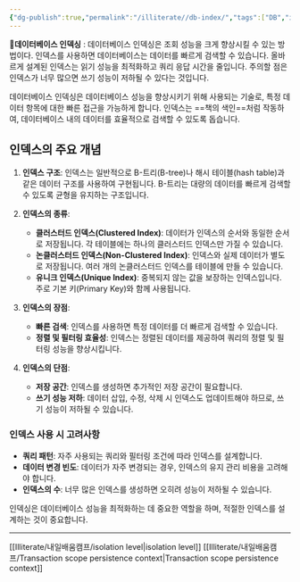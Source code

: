 ```yaml
---
{"dg-publish":true,"permalink":"/illiterate//db-index/","tags":["DB","index"],"noteIcon":"","created":"2025-03-06T23:13:00","updated":"2025-03-12T02:55:23+09:00"}
---
```


**데이터베이스 인덱싱** : 데이터베이스 인덱싱은 조회 성능을 크게 향상시킬 수 있는 방법이다. 인덱스를 사용하면 데이터베이스는 데이터를 빠르게 검색할 수 있습니다. 올바르게 설계된 인덱스는 읽기 성능을 최적화하고 쿼리 응답 시간을 줄입니다. 주의할 점은 인덱스가 너무 많으면 쓰기 성능이 저하될 수 있다는 것입니다.

데이터베이스 인덱싱은 데이터베이스 성능을 향상시키기 위해 사용되는 기술로, 특정 데이터 항목에 대한 빠른 접근을 가능하게 합니다. 인덱스는 ==책의 색인==처럼 작동하여, 데이터베이스 내의 데이터를 효율적으로 검색할 수 있도록 돕습니다.

## 인덱스의 주요 개념

1. **인덱스 구조**: 인덱스는 일반적으로 B-트리(B-tree)나 해시 테이블(hash table)과 같은 데이터 구조를 사용하여 구현됩니다. B-트리는 대량의 데이터를 빠르게 검색할 수 있도록 균형을 유지하는 구조입니다.

2. **인덱스의 종류**:
   - **클러스터드 인덱스(Clustered Index)**: 데이터가 인덱스의 순서와 동일한 순서로 저장됩니다. 각 테이블에는 하나의 클러스터드 인덱스만 가질 수 있습니다.
   - **논클러스터드 인덱스(Non-Clustered Index)**: 인덱스와 실제 데이터가 별도로 저장됩니다. 여러 개의 논클러스터드 인덱스를 테이블에 만들 수 있습니다.
   - **유니크 인덱스(Unique Index)**: 중복되지 않는 값을 보장하는 인덱스입니다. 주로 기본 키(Primary Key)와 함께 사용됩니다.

3. **인덱스의 장점**:
   - **빠른 검색**: 인덱스를 사용하면 특정 데이터를 더 빠르게 검색할 수 있습니다.
   - **정렬 및 필터링 효율성**: 인덱스는 정렬된 데이터를 제공하여 쿼리의 정렬 및 필터링 성능을 향상시킵니다.

4. **인덱스의 단점**:
   - **저장 공간**: 인덱스를 생성하면 추가적인 저장 공간이 필요합니다.
   - **쓰기 성능 저하**: 데이터 삽입, 수정, 삭제 시 인덱스도 업데이트해야 하므로, 쓰기 성능이 저하될 수 있습니다.

### 인덱스 사용 시 고려사항

- **쿼리 패턴**: 자주 사용되는 쿼리와 필터링 조건에 따라 인덱스를 설계합니다.
- **데이터 변경 빈도**: 데이터가 자주 변경되는 경우, 인덱스의 유지 관리 비용을 고려해야 합니다.
- **인덱스의 수**: 너무 많은 인덱스를 생성하면 오히려 성능이 저하될 수 있습니다.

인덱싱은 데이터베이스 성능을 최적화하는 데 중요한 역할을 하며, 적절한 인덱스를 설계하는 것이 중요합니다. 

---
[[Illiterate/내일배움캠프/isolation level\|isolation level]]
[[Illiterate/내일배움캠프/Transaction scope persistence context\|Transaction scope persistence context]]